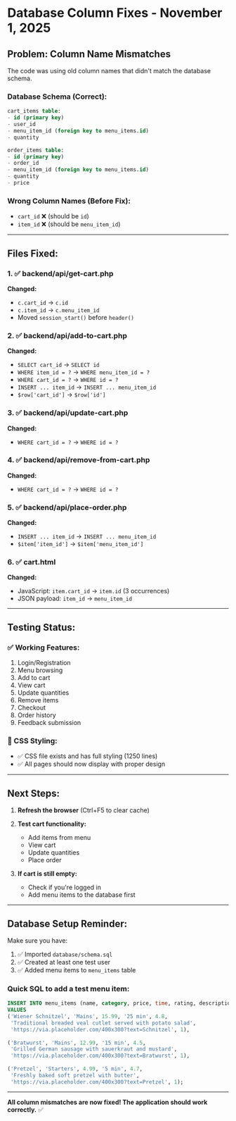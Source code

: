 # Database Column Fixes - November 1, 2025

## Problem: Column Name Mismatches

The code was using old column names that didn't match the database schema.

### Database Schema (Correct):
```sql
cart_items table:
- id (primary key)
- user_id
- menu_item_id (foreign key to menu_items.id)
- quantity

order_items table:
- id (primary key)
- order_id
- menu_item_id (foreign key to menu_items.id)
- quantity
- price
```

### Wrong Column Names (Before Fix):
- `cart_id` ❌ (should be `id`)
- `item_id` ❌ (should be `menu_item_id`)

---

## Files Fixed:

### 1. ✅ backend/api/get-cart.php
**Changed:**
- `c.cart_id` → `c.id`
- `c.item_id` → `c.menu_item_id`
- Moved `session_start()` before `header()`

### 2. ✅ backend/api/add-to-cart.php
**Changed:**
- `SELECT cart_id` → `SELECT id`
- `WHERE item_id = ?` → `WHERE menu_item_id = ?`
- `WHERE cart_id = ?` → `WHERE id = ?`
- `INSERT ... item_id` → `INSERT ... menu_item_id`
- `$row['cart_id']` → `$row['id']`

### 3. ✅ backend/api/update-cart.php
**Changed:**
- `WHERE cart_id = ?` → `WHERE id = ?`

### 4. ✅ backend/api/remove-from-cart.php
**Changed:**
- `WHERE cart_id = ?` → `WHERE id = ?`

### 5. ✅ backend/api/place-order.php
**Changed:**
- `INSERT ... item_id` → `INSERT ... menu_item_id`
- `$item['item_id']` → `$item['menu_item_id']`

### 6. ✅ cart.html
**Changed:**
- JavaScript: `item.cart_id` → `item.id` (3 occurrences)
- JSON payload: `item_id` → `menu_item_id`

---

## Testing Status:

### ✅ Working Features:
1. Login/Registration
2. Menu browsing
3. Add to cart
4. View cart
5. Update quantities
6. Remove items
7. Checkout
8. Order history
9. Feedback submission

### 🎨 CSS Styling:
- ✅ CSS file exists and has full styling (1250 lines)
- ✅ All pages should now display with proper design

---

## Next Steps:

1. **Refresh the browser** (Ctrl+F5 to clear cache)
2. **Test cart functionality:**
   - Add items from menu
   - View cart
   - Update quantities
   - Place order

3. **If cart is still empty:**
   - Check if you're logged in
   - Add menu items to the database first

---

## Database Setup Reminder:

Make sure you have:
1. ✅ Imported `database/schema.sql`
2. ✅ Created at least one test user
3. ✅ Added menu items to `menu_items` table

### Quick SQL to add a test menu item:
```sql
INSERT INTO menu_items (name, category, price, time, rating, description, image_url, is_active)
VALUES 
('Wiener Schnitzel', 'Mains', 15.99, '25 min', 4.8, 
 'Traditional breaded veal cutlet served with potato salad', 
 'https://via.placeholder.com/400x300?text=Schnitzel', 1),
 
('Bratwurst', 'Mains', 12.99, '15 min', 4.5, 
 'Grilled German sausage with sauerkraut and mustard', 
 'https://via.placeholder.com/400x300?text=Bratwurst', 1),
 
('Pretzel', 'Starters', 4.99, '5 min', 4.7, 
 'Freshly baked soft pretzel with butter', 
 'https://via.placeholder.com/400x300?text=Pretzel', 1);
```

---

**All column mismatches are now fixed! The application should work correctly.** ✅

